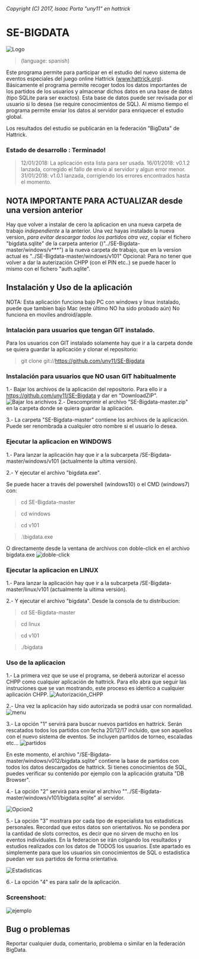 
*Copyright (C) 2017, Isaac Porta "uny11" en hattrick*

# SE-BIGDATA

![Logo](/images/logo.png)


> (language: spanish)

Este programa permite para participar en el estudio del nuevo sistema de eventos especiales del juego online Hattrick (www.hattrick.org).
Básicamente el programa permite recoger todos los datos importantes de los partidos de los usuarios y almacenar dichos datos en una base de datos (tipo SQLite para ser exactos).
Esta base de datos puede ser revisada por el usuario si lo desea (se require conocimientos de SQL).
Al mismo tiempo el programa permite enviar los datos al servidor para enriquecer el estudio global.

Los resultados del estudio se publicarán en la federación "BigData" de Hattrick.


### Estado de desarrollo : Terminado!
> 12/01/2018: La aplicación esta lista para ser usada.
> 16/01/2018: v0.1.2 lanzada, corregido el fallo de envio al servidor y algun error menor.
> 31/01/2018: v1.0.1 lanzada, corrigiendo los errores encontrados hasta el momento.

## NOTA IMPORTANTE PARA ACTUALIZAR desde una version anterior
Hay que volver a instalar de cero la aplicacion en una nueva carpeta de trabajo *independiente* a la anterior.
Una vez hayas instalado la nueva version, *para evitar descargar todos los partidos otra vez*, copiar el fichero "bigdata.sqlite" de la carpeta anterior ()"../SE-Bigdata-master/windows/v***") a la nueva carpeta de trabajo, que en la version actual es "../SE-Bigdata-master/windows/v101"
Opcional: Para no tener que volver a dar la auterización CHPP (con el PIN etc..) se puede hacer lo mismo con el fichero "auth.sqlite".



## Instalación y Uso de la aplicación

NOTA:
Esta aplicación funciona bajo PC con windows y linux instalado, puede que tambien bajo Mac (este último NO ha sido probado aún)
No funciona en moviles android/apple.

### Intalación para usuarios que tengan GIT instalado.

Para los usuarios con GIT instalado solamente hay que ir a la carpeta donde se quiera guardar la aplicación y clonar el repositorio:

> git clone git://https://github.com/uny11/SE-Bigdata

### Instalación para usuarios que NO usan GIT habitualmente

1.- Bajar los archivos de la aplicación del repositorio. Para ello ir a https://github.com/uny11/SE-Bigdata y dar en "DownloadZIP".
![Bajar los arichivos](/images/download.png)
2.- Descomprimir el archivo "SE-Bigdata-master.zip" en la carpeta donde se quiera guardar la aplicación.

3.- La carpeta "SE-Bigdata-master" contiene los archivos de la aplicación. Puede ser renombrada a cualquier otro nombre si el usuario lo desea.


### Ejecutar la aplicacion en WINDOWS

1.- Para lanzar la aplicación hay que ir a la subcarpeta /SE-Bigdata-master/windows/v101 (actualmente la ultima versión).

2.- Y ejecutar el archivo "bigdata.exe".

Se puede hacer a través del powershell (windows10) o el CMD (windows7) con:
> cd SE-Bigdata-master

> cd windows

> cd v101

> .\bigdata.exe

O directamente desde la ventana de archivos con doble-click en el archivo bigdata.exe
![doble-click](/images/dobleclick.png)

### Ejecutar la aplicacion en LINUX

1.- Para lanzar la aplicación hay que ir a la subcarpeta /SE-Bigdata-master/linux/v101 (actualmente la ultima versión).

2.- Y ejecutar el archivo "bigdata". Desde la consola de tu distribucion:
> cd SE-Bigdata-master

> cd linux

> cd v101

> ./bigdata


### Uso de la aplicacion

1.- La primera vez que se use el programa, se deberá autorizar el acesso CHPP como cualquier aplicación de hattrick.
Para ello abra que seguir las instruciones que se van mostrando, este proceso es identico a cualquier aplicación CHPP.
![Autorización_CHPP](/images/chpp.png)

2.- Una vez la aplicación hay sido autorizada se podrá usar con normalidad.
![menu](/images/menu.png)

3.- La opción "1" servirá para buscar nuevos partidos en hattrick. Serán rescatados todos los partidos con fecha 20/12/17 incluido,
que son aquellos con el nuevo sistema de eventos. Se incluyen partidos de torneo, escaladas etc...
![partidos](/images/partidos.png)

En este momento, el archivo "/SE-Bigdata-master/windows/v012/bigdata.sqlite" contiene la base de partidos con todos los datos descargados de hattrick.
Si tienes conocimientos de SQL, puedes verificar su contenido por ejemplo con la aplicación gratuita "DB Browser".

4.- La opción "2" servirà para enviar el archivo ""../SE-Bigdata-master/windows/v101/bigdata.sqlite" al servidor.

![Opcion2](/images/envio.png)

5.- La opción "3" mostrara por cada tipo de especialista tus estadisticas personales. Recordad que estos datos son orientativos.
No se pondera por la cantidad de slots correctos, es decir que no sirven de mucho en los eventos individuales.
En la federacion se irán colgando los resultados y estudios realizados con los datos de TODOS los usuarios.
Este apartado es simplemente para que los usuarios sin conocimientos de SQL o estadistica puedan ver sus partidos de forma orientativa.

![Estadisticas](/images/esta.png)

6.- La opción "4" es para salir de la aplicación.


### Screenshoot:
![ejemplo](/images/ejemplo.png)

## Bug o problemas

Reportar cualquier duda, comentario, problema o similar en la federación BigData.
